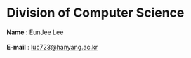 <h1>Division of Computer Science</h1>
<strong>Name</strong> : EunJee Lee
<br><br><strong>E-mail</strong> : <u>luc723@hanyang.ac.kr</u><br>
